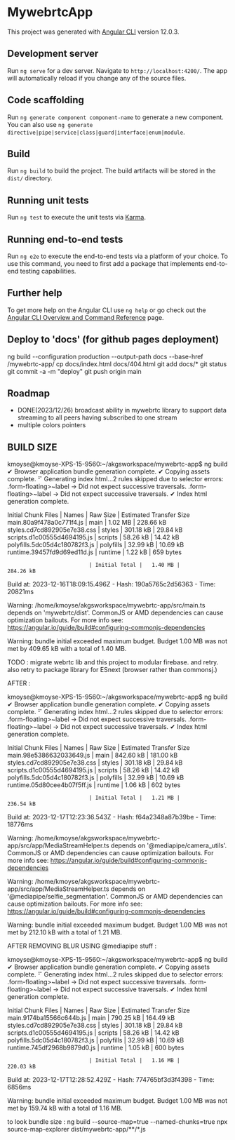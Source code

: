 # MywebrtcApp

This project was generated with [Angular CLI](https://github.com/angular/angular-cli) version 12.0.3.

## Development server

Run `ng serve` for a dev server. Navigate to `http://localhost:4200/`. The app will automatically reload if you change any of the source files.

## Code scaffolding

Run `ng generate component component-name` to generate a new component. You can also use `ng generate directive|pipe|service|class|guard|interface|enum|module`.

## Build

Run `ng build` to build the project. The build artifacts will be stored in the `dist/` directory.

## Running unit tests

Run `ng test` to execute the unit tests via [Karma](https://karma-runner.github.io).

## Running end-to-end tests

Run `ng e2e` to execute the end-to-end tests via a platform of your choice. To use this command, you need to first add a package that implements end-to-end testing capabilities.

## Further help

To get more help on the Angular CLI use `ng help` or go check out the [Angular CLI Overview and Command Reference](https://angular.io/cli) page.

## Deploy to 'docs' (for github pages deployment)

ng build --configuration production --output-path docs --base-href /mywebrtc-app/
cp docs/index.html docs/404.html
git add docs/*
git status
git commit -a -m "deploy"
git push origin main

## Roadmap

- DONE(2023/12/26) broadcast ability in mywebrtc library to support data streaming to all peers having subscribed to one stream
- multiple colors pointers



## BUILD SIZE
kmoyse@kmoyse-XPS-15-9560:~/akgsworkspace/mywebrtc-app$ ng build
✔ Browser application bundle generation complete.
✔ Copying assets complete.
⠋ Generating index html...2 rules skipped due to selector errors:
  .form-floating>~label -> Did not expect successive traversals.
  .form-floating>~label -> Did not expect successive traversals.
✔ Index html generation complete.

Initial Chunk Files           | Names         |  Raw Size | Estimated Transfer Size
main.80a9f478a0c771f4.js      | main          |   1.02 MB |               228.66 kB
styles.cd7cd892905e7e38.css   | styles        | 301.18 kB |                29.84 kB
scripts.d1c00555d4694195.js   | scripts       |  58.26 kB |                14.42 kB
polyfills.5dc05d4c180782f3.js | polyfills     |  32.99 kB |                10.69 kB
runtime.39457fd9d69ed11d.js   | runtime       |   1.22 kB |               659 bytes

                              | Initial Total |   1.40 MB |               284.26 kB

Build at: 2023-12-16T18:09:15.496Z - Hash: 190a5765c2d56363 - Time: 20821ms

Warning: /home/kmoyse/akgsworkspace/mywebrtc-app/src/main.ts depends on 'mywebrtc/dist'. CommonJS or AMD dependencies can cause optimization bailouts.
For more info see: https://angular.io/guide/build#configuring-commonjs-dependencies

Warning: bundle initial exceeded maximum budget. Budget 1.00 MB was not met by 409.65 kB with a total of 1.40 MB.

TODO : migrate webrtc lib and this project to modular firebase. and retry. also retry to package library for ESnext (browser rather than commonsj.)


AFTER :

kmoyse@kmoyse-XPS-15-9560:~/akgsworkspace/mywebrtc-app$ ng build
✔ Browser application bundle generation complete.
✔ Copying assets complete.
⠋ Generating index html...2 rules skipped due to selector errors:
  .form-floating>~label -> Did not expect successive traversals.
  .form-floating>~label -> Did not expect successive traversals.
✔ Index html generation complete.

Initial Chunk Files           | Names         |  Raw Size | Estimated Transfer Size
main.98e5386632033649.js      | main          | 842.60 kB |               181.00 kB
styles.cd7cd892905e7e38.css   | styles        | 301.18 kB |                29.84 kB
scripts.d1c00555d4694195.js   | scripts       |  58.26 kB |                14.42 kB
polyfills.5dc05d4c180782f3.js | polyfills     |  32.99 kB |                10.69 kB
runtime.05d80cee4b07f5ff.js   | runtime       |   1.06 kB |               602 bytes

                              | Initial Total |   1.21 MB |               236.54 kB

Build at: 2023-12-17T12:23:36.543Z - Hash: f64a2348a87b39be - Time: 18776ms

Warning: /home/kmoyse/akgsworkspace/mywebrtc-app/src/app/MediaStreamHelper.ts depends on '@mediapipe/camera_utils'. CommonJS or AMD dependencies can cause optimization bailouts.
For more info see: https://angular.io/guide/build#configuring-commonjs-dependencies

Warning: /home/kmoyse/akgsworkspace/mywebrtc-app/src/app/MediaStreamHelper.ts depends on '@mediapipe/selfie_segmentation'. CommonJS or AMD dependencies can cause optimization bailouts.
For more info see: https://angular.io/guide/build#configuring-commonjs-dependencies

Warning: bundle initial exceeded maximum budget. Budget 1.00 MB was not met by 212.10 kB with a total of 1.21 MB.

AFTER REMOVING BLUR USING @mediapipe stuff :

kmoyse@kmoyse-XPS-15-9560:~/akgsworkspace/mywebrtc-app$ ng build
✔ Browser application bundle generation complete.
✔ Copying assets complete.
⠋ Generating index html...2 rules skipped due to selector errors:
  .form-floating>~label -> Did not expect successive traversals.
  .form-floating>~label -> Did not expect successive traversals.
✔ Index html generation complete.

Initial Chunk Files           | Names         |  Raw Size | Estimated Transfer Size
main.9174ba15566c644b.js      | main          | 790.25 kB |               164.49 kB
styles.cd7cd892905e7e38.css   | styles        | 301.18 kB |                29.84 kB
scripts.d1c00555d4694195.js   | scripts       |  58.26 kB |                14.42 kB
polyfills.5dc05d4c180782f3.js | polyfills     |  32.99 kB |                10.69 kB
runtime.745df2968b9879d0.js   | runtime       |   1.05 kB |               600 bytes

                              | Initial Total |   1.16 MB |               220.03 kB

Build at: 2023-12-17T12:28:52.429Z - Hash: 774765bf3d3f4398 - Time: 6856ms

Warning: bundle initial exceeded maximum budget. Budget 1.00 MB was not met by 159.74 kB with a total of 1.16 MB.



to look bundle size : 
ng build --source-map=true --named-chunks=true
npx source-map-explorer dist/mywebrtc-app/**/*.js